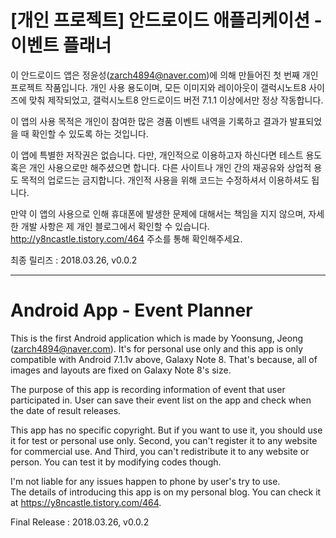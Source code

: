 # [개인 프로젝트] 안드로이드 애플리케이션 - 이벤트 플래너
이 안드로이드 앱은 정윤성(zarch4894@naver.com)에 의해 만들어진 첫 번째 개인 프로젝트 작품입니다.
개인 사용 용도이며, 모든 이미지와 레이아웃이 갤럭시노트8 사이즈에 맞춰 제작되었고, 갤럭시노트8 안드로이드 버전 7.1.1 이상에서만 정상 작동합니다.

이 앱의 사용 목적은 개인이 참여한 많은 경품 이벤트 내역을 기록하고 결과가 발표되었을 때 확인할 수 있도록 하는 것입니다.

이 앱에 특별한 저작권은 없습니다. 다만, 개인적으로 이용하고자 하신다면 테스트 용도 혹은 개인 사용으로만 해주셨으면 합니다.
다른 사이트나 개인 간의 재공유와 상업적 용도 목적의 업로드는 금지합니다.
개인적 사용을 위해 코드는 수정하셔서 이용하셔도 됩니다.

만약 이 앱의 사용으로 인해 휴대폰에 발생한 문제에 대해서는 책임을 지지 않으며, 자세한 개발 사항은 제 개인 블로그에서 확인할 수 있습니다.
http://y8ncastle.tistory.com/464 주소를 통해 확인해주세요.

최종 릴리즈 : 2018.03.26, v0.0.2


----------


# Android App - Event Planner

This is the first Android application which is made by Yoonsung, Jeong (zarch4894@naver.com). 
It's for personal use only and this app is only compatible with Android 7.1.1v above, Galaxy Note 8.
That's because, all of images and layouts are fixed on Galaxy Note 8's size.

The purpose of this app is recording information of event that user participated in.
User can save their event list on the app and check when the date of result releases.

This app has no specific copyright. But if you want to use it, you should use it for test or personal use only.
Second, you can't register it to any website for commercial use.
And Third, you can't redistribute it to any website or person.
You can test it by modifying codes though.

I'm not liable for any issues happen to phone by user's try to use.  
The details of introducing this app is on my personal blog.
You can check it at https://y8ncastle.tistory.com/464.

Final Release : 2018.03.26, v0.0.2
